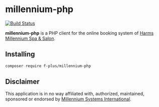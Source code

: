 # millennium-php

[![Build Status](https://travis-ci.org/f-plus/millennium-php.png?branch=master)](https://travis-ci.org/f-plus/millennium-php)

**millennium-php** is a PHP client for the online booking system of [Harms Millennium Spa & Salon](http://www.harms-software.com/millennium/spasalon/).


## Installing

```bash
composer require f-plus/millennium-php
```

## Disclaimer

This application is in no way affiliated with, authorized, maintained, sponsored or endorsed by [Millennium Systems International](http://www.harms-software.com/).

